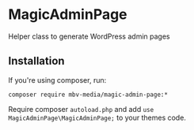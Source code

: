 # MagicAdminPage
Helper class to generate WordPress admin pages

## Installation
If you're using composer, run:
```
composer require mbv-media/magic-admin-page:*
```
Require composer `autoload.php` and add `use MagicAdminPage\MagicAdminPage;` to your themes code.
